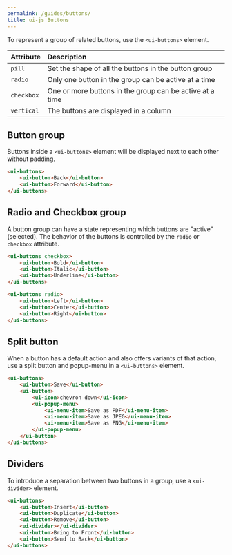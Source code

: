 ```yaml
---
permalink: /guides/buttons/
title: ui-js Buttons
---
```


To represent a group of related buttons, use the `<ui-buttons>` element.

| Attribute  | Description                                              |
| :--------- | :------------------------------------------------------- |
| `pill`     | Set the shape of all the buttons in the button group     |
| `radio`    | Only one button in the group can be active at a time     |
| `checkbox` | One or more buttons in the group can be active at a time |
| `vertical` | The buttons are displayed in a column                    |

## Button group

Buttons inside a `<ui-buttons>` element will be displayed next to each other
without padding.

```html playground
<ui-buttons>
    <ui-button>Back</ui-button>
    <ui-button>Forward</ui-button>
</ui-buttons>
```

## Radio and Checkbox group

A button group can have a state representing which buttons are "active"
(selected). The behavior of the buttons is controlled by the `radio` or
`checkbox` attribute.

```html playground
<ui-buttons checkbox>
    <ui-button>Bold</ui-button>
    <ui-button>Italic</ui-button>
    <ui-button>Underline</ui-button>
</ui-buttons>

<ui-buttons radio>
    <ui-button>Left</ui-button>
    <ui-button>Center</ui-button>
    <ui-button>Right</ui-button>
</ui-buttons>
```

## Split button

When a button has a default action and also offers variants of that action,
use a split button and popup-menu in a `<ui-buttons>` element.

```html playground
<ui-buttons>
    <ui-button>Save</ui-button>
    <ui-button>
        <ui-icon>chevron down</ui-icon>
        <ui-popup-menu>
            <ui-menu-item>Save as PDF</ui-menu-item>
            <ui-menu-item>Save as JPEG</ui-menu-item>
            <ui-menu-item>Save as PNG</ui-menu-item>
        </ui-popup-menu>
    </ui-button>
</ui-buttons>
```

## Dividers

To introduce a separation between two buttons in a group, use a `<ui-divider>`
element.

```html playground
<ui-buttons>
    <ui-button>Insert</ui-button>
    <ui-button>Duplicate</ui-button>
    <ui-button>Remove</ui-button>
    <ui-divider></ui-divider>
    <ui-button>Bring to Front</ui-button>
    <ui-button>Send to Back</ui-button>
</ui-buttons>
```
